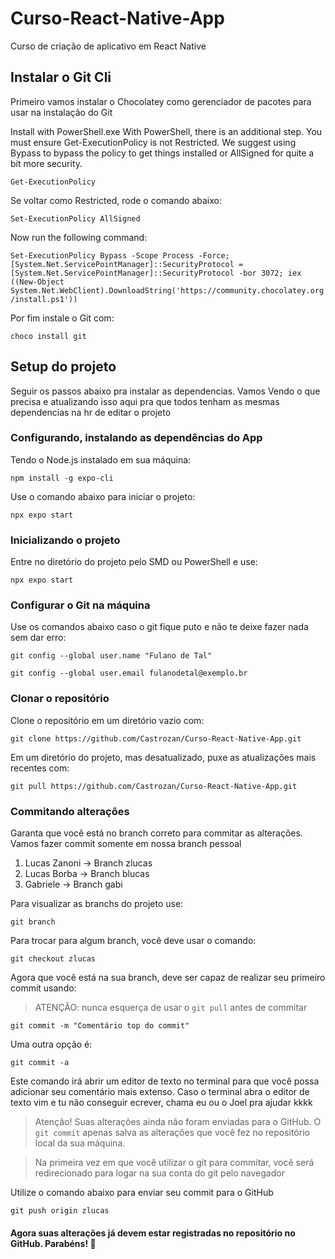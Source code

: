 # Curso-React-Native-App

Curso de criação de aplicativo em React Native

## Instalar o Git Cli

Primeiro vamos instalar o Chocolatey como gerenciador de pacotes para usar na instalação do Git

Install with PowerShell.exe
With PowerShell, there is an additional step. You must ensure Get-ExecutionPolicy is not Restricted. We suggest using Bypass to bypass the policy to get things installed or AllSigned for quite a bit more security.

`Get-ExecutionPolicy`

Se voltar como Restricted, rode o comando abaixo:

`Set-ExecutionPolicy AllSigned`

Now run the following command:

`Set-ExecutionPolicy Bypass -Scope Process -Force; [System.Net.ServicePointManager]::SecurityProtocol = [System.Net.ServicePointManager]::SecurityProtocol -bor 3072; iex ((New-Object System.Net.WebClient).DownloadString('https://community.chocolatey.org/install.ps1'))`

Por fim instale o Git com:

`choco install git`

## Setup do projeto

Seguir os passos abaixo pra instalar as dependencias. Vamos Vendo o que precisa e atualizando isso aqui pra que todos tenham as mesmas dependencias na hr de editar o projeto

### Configurando, instalando as dependências do App

Tendo o Node.js instalado em sua máquina:

`npm install -g expo-cli`

Use o comando abaixo para iniciar o projeto:

`npx expo start`

### Inicializando o projeto

Entre no diretório do projeto pelo SMD ou PowerShell e use:

`npx expo start`

### Configurar o Git na máquina

Use os comandos abaixo caso o git fique puto e não te deixe fazer nada sem dar erro:

`git config --global user.name "Fulano de Tal"`

`git config --global user.email fulanodetal@exemplo.br`

### Clonar o repositório

Clone o repositório em um diretório vazio com:

`git clone https://github.com/Castrozan/Curso-React-Native-App.git`

Em um diretório do projeto, mas desatualizado, puxe as atualizações mais recentes com:

`git pull https://github.com/Castrozan/Curso-React-Native-App.git`

### Commitando alterações

Garanta que você está no branch correto para commitar as alterações. Vamos fazer commit somente em nossa branch pessoal

1. Lucas Zanoni -> Branch zlucas
2. Lucas Borba -> Branch blucas
3. Gabriele -> Branch gabi

Para visualizar as branchs do projeto use:

`git branch`

Para trocar para algum branch, você deve usar o comando:

`git checkout zlucas`

Agora que você está na sua branch, deve ser capaz de realizar seu primeiro commit usando:

> ATENÇÃO: nunca esquerça de usar o `git pull` antes de commitar

`git commit -m "Comentário top do commit"`

Uma outra opção é:

`git commit -a`

Este comando irá abrir um editor de texto no terminal para que você possa adicionar seu comentário mais extenso. Caso o terminal abra o editor de texto vim e tu não conseguir ecrever, chama eu ou o Joel pra ajudar kkkk

> Atenção! Suas alterações ainda não foram enviadas para o GitHub. O `git commit` apenas salva as alterações que você fez no repositório local da sua máquina.

> Na primeira vez em que você utilizar o git para commitar, você será redirecionado para logar na sua conta do git pelo navegador

Utilize o comando abaixo para enviar seu commit para o GitHub

`git push origin zlucas`

#### Agora suas alterações já devem estar registradas no repositório no GitHub. Parabéns! 🎊
